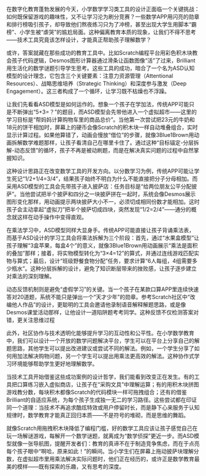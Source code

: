 

在数字化教育蓬勃发展的今天，小学数学学习类工具的设计正面临一个关键挑战：如何既保留游戏的趣味性，又不让学习沦为刷分竞赛？一些数学APP用闪亮的勋章和排行榜吸引孩子，却导致他们熬夜练习只为了冲榜，甚至出现大学生用脚本“霸榜”、小学生被“虐哭”的尴尬局面。这种偏离教育本质的现象，让我们不得不思考——技术工具究竟该怎样设计，才能真正帮助孩子理解数学？

或许，答案就藏在那些成功的教育工具中。比如Scratch编程平台用彩色积木块教会孩子代码逻辑，Desmos图形计算器通过滑条让函数图像“活”了过来，Brilliant用生活化的数学谜题引导学生思考。这些工具的成功，暗合了一个名为ASD认知模型的设计理念，它包含三个关键要素：注意力资源管理（Attentional Resources）、战略思维培养（Strategic Thinking）和深度参与激发（Deep Engagement）。这三者构成了一个循环，让学习既不枯燥也不浮躁。

让我们先看看ASD模型是如何运作的。想象一个孩子在学加法，传统APP可能只是不断弹出“5+3=？”的题目，而ASD模型会先带他进入一个虚拟超市——这里的学习目标是“帮妈妈计算购物车里的商品总价”。当他第一次尝试把23元的牛奶和18元的饼干相加时，屏幕上的硬币会像Scratch的积木块一样自动堆叠组合，实时显示计算过程。如果他算错了，动画会慢放“借位”的步骤，就像3Blue1Brown用动画拆解数学难题那样，让孩子看清自己在哪里卡住了。通过这种“目标锚定-分层拆解-动态反馈”的循环，孩子不再是被动刷题，而是在解决真实问题的过程中自然掌握知识。

这种设计思路正在改变数学工具的开发方向。以分数学习为例，传统APP可能让学生死记“1/2+1/4=3/4”，结果孩子始终不明白为什么不能直接把分子分母相加。而采用ASD模型的工具会先带孩子进入披萨店：任务目标是“给两位朋友公平分配披萨”。当他尝试把半个披萨和四分之一块披萨拼在一起时，系统会像Desmos展示图形变化那样，用动画提示两块披萨大小不一，必须切成相同份数才能相加。这时孩子会主动拿起“虚拟刀”把半个披萨切成四块，突然发现“1/2=2/4”——通分的概念就这样在动手操作中变得直观。

在乘法学习中，ASD模型同样大显身手。传统APP可能直接让孩子背诵乘法表，而基于ASD设计的学习工具会将乘法拆解为三个阶段：首先，通过“水果盒模型”让孩子理解“3盒苹果，每盒4个”的意义，就像3Blue1Brown用动画展示“乘法是面积的叠加”那样；接着，将实物模型转化为“3×4=12”的算式，并通过连线游戏匹配实物与算式；最后，设计“班级野餐食物分配”任务，要求计算“6人每组，4组需要多少瓶水”。这种分层拆解的设计，避免了知识断层带来的挫败感，让孩子逐步建立对乘法的深刻理解。

动态反馈机制则是避免“虚假学习”的关键。当一个孩子在某款口算APP里连续快速答对20道题，系统不能只是弹出一个“天才少年”的勋章。参考Scratch社区中“改编他人作品”的设计，更聪明的工具会邀请他录制语音解释解题思路，或是像Desmos课堂活动那样，让他设计一道陷阱题考考同学。这种反馈不仅检测答案对错，更关注思维过程

此外，社区协作与技术透明化能够提升学习的互动性和公平性。在小学数学教育中，我们可以设计一个开放的数学问题解决平台，学生可以在平台上分享自己的解题思路，其他学生可以提出改进建议或尝试不同的解法。例如，一个学生分享了如何用加法解决购物问题，另一个学生可以提出用乘法更高效的解法。这种协作式学习环境能够帮助学生更好地理解数学。

当技术工具开始借鉴这些成功案例的设计哲学，我们能看到改变正在发生。有的工具把口算练习嵌入虚拟商店，让孩子在“采购文具”中理解运算；有的用积木块拼图游戏教分数，每块积木都像Scratch的代码模块一样可拖拽组合；还有的借鉴Brilliant的自适应系统，为每个孩子生成独一无二的学习路径。这些尝试都在印证同一个道理：当技术不再追求酷炫特效或用户停留时长，而是静下心来服务于认知规律时，数学教育才能真正回归本质——不是符号的堆砌，而是思维的舞蹈。

就像Scratch用拖拽积木块降低了编程门槛，好的数学工具应该让孩子感觉自己在玩一场解谜游戏，每解开一个数学谜题，就离成为“数学侦探”更近一步。而ASD模型就像一张导航图，提醒开发者们：教育的真谛不在于制造竞争焦虑，而在于点亮每个孩子眼中“啊哈，原来如此！”的瞬间。当小学生们在屏幕上拖动披萨块理解分数，在虚拟超市里用乘法解决实际问题时，他们正在经历的，或许正是数学教育最美的模样——既有探索的乐趣，又有思考的深度。

